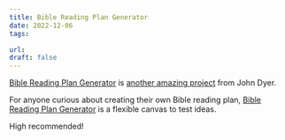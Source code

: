 ```yaml
---
title: Bible Reading Plan Generator
date: 2022-12-06
tags: 

url:
draft: false
---
```


[Bible Reading Plan Generator](https://biblereadingplangenerator.com/) is [another amazing project](https://j.hn/projects/) from John Dyer.

For anyone curious about creating their own Bible reading plan, [Bible Reading Plan Generator](https://biblereadingplangenerator.com/) is a flexible canvas to test ideas. 

High recommended!